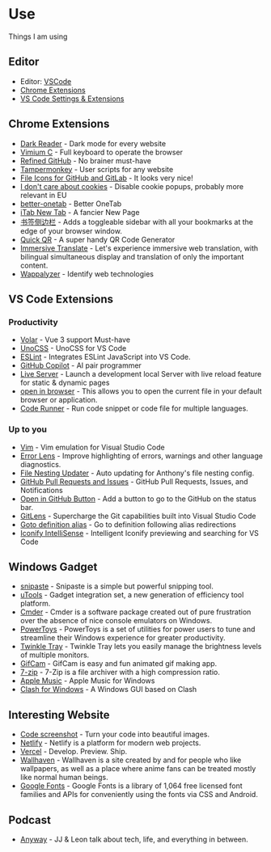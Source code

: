 # Use

Things I am using

## Editor

- Editor: [VSCode](https://code.visualstudio.com/)
- [Chrome Extensions](#chrome-extensions)
- [VS Code Settings & Extensions](#vs-code-extensions)

## Chrome Extensions

- [Dark Reader](https://chrome.google.com/webstore/detail/dark-reader/eimadpbcbfnmbkopoojfekhnkhdbieeh) - Dark mode for every website
- [Vimium C](https://chrome.google.com/webstore/detail/vimium-c-all-by-keyboard/hfjbmagddngcpeloejdejnfgbamkjaeg) - Full keyboard to operate the browser
- [Refined GitHub](https://chrome.google.com/webstore/detail/refined-github/hlepfoohegkhhmjieoechaddaejaokhf) - No brainer must-have
- [Tampermonkey](https://chrome.google.com/webstore/detail/tampermonkey/dhdgffkkebhmkfjojejmpbldmpobfkfo) - User scripts for any website
- [File Icons for GitHub and GitLab](https://chrome.google.com/webstore/detail/file-icons-for-github-and/ficfmibkjjnpogdcfhfokmihanoldbfe) - It looks very nice!
- [I don't care about cookies](https://chrome.google.com/webstore/detail/i-dont-care-about-cookies/fihnjjcciajhdojfnbdddfaoknhalnja) - Disable cookie popups, probably more relevant in EU
- [better-onetab](https://chrome.google.com/webstore/detail/better-onetab/eookhngofldnbnidjlbkeecljkfpmfpg) - Better OneTab
- [iTab New Tab](https://chrome.google.com/webstore/detail/itab%E6%96%B0%E6%A0%87%E7%AD%BE%E9%A1%B5%E5%85%8D%E8%B4%B9chatgpt/mhloojimgilafopcmlcikiidgbbnelip) - A fancier New Page
- [书签侧边栏](https://chrome.google.com/webstore/detail/bookmark-sidebar/jdbnofccmhefkmjbkkdkfiicjkgofkdh) - Adds a toggleable sidebar with all your bookmarks at the edge of your browser window.
- [Quick QR](https://chrome.google.com/webstore/detail/qr-code-generator/afpbjjgbdimpioenaedcjgkaigggcdpp) - A super handy QR Code Generator
- [Immersive Translate](https://chrome.google.com/webstore/detail/immersive-translate/bpoadfkcbjbfhfodiogcnhhhpibjhbnh) - Let's experience immersive web translation, with bilingual simultaneous display and translation of only the important content.
- [Wappalyzer](https://chrome.google.com/webstore/detail/wappalyzer-technology-pro/gppongmhjkpfnbhagpmjfkannfbllamg) - Identify web technologies

## VS Code Extensions

### Productivity

- [Volar](https://marketplace.visualstudio.com/items?itemName=vue.volar) - Vue 3 support Must-have
- [UnoCSS](https://marketplace.visualstudio.com/items?itemName=antfu.unocss) - UnoCSS for VS Code
- [ESLint](https://marketplace.visualstudio.com/items?itemName=dbaeumer.vscode-eslint) - Integrates ESLint JavaScript into VS Code.
- [GitHub Copilot](https://marketplace.visualstudio.com/items?itemName=GitHub.copilot) - AI pair programmer
- [Live Server](https://marketplace.visualstudio.com/items?itemName=ritwickdey.LiveServer) - Launch a development local Server with live reload feature for static & dynamic pages
- [open in browser](https://marketplace.visualstudio.com/items?itemName=techer.open-in-browser) - This allows you to open the current file in your default browser or application.
- [Code Runner](https://marketplace.visualstudio.com/items?itemName=formulahendry.code-runner) - Run code snippet or code file for multiple languages.

### Up to you

- [Vim](https://marketplace.visualstudio.com/items?itemName=vscodevim.vim) - Vim emulation for Visual Studio Code
- [Error Lens](https://marketplace.visualstudio.com/items?itemName=usernamehw.errorlens) - Improve highlighting of errors, warnings and other language diagnostics.
- [File Nesting Updater](https://marketplace.visualstudio.com/items?itemName=antfu.file-nesting) - Auto updating for Anthony's file nesting config.
- [GitHub Pull Requests and Issues](https://marketplace.visualstudio.com/items?itemName=GitHub.vscode-pull-request-github) - GitHub Pull Requests, Issues, and Notifications
- [Open in GitHub Button](https://marketplace.visualstudio.com/items?itemName=antfu.open-in-github-button) - Add a button to go to the GitHub on the status bar.
- [GitLens](https://marketplace.visualstudio.com/items?itemName=eamodio.gitlens) - Supercharge the Git capabilities built into Visual Studio Code
- [Goto definition alias](https://marketplace.visualstudio.com/items?itemName=antfu.goto-alias) - Go to definition following alias redirections
- [Iconify IntelliSense](https://marketplace.visualstudio.com/items?itemName=antfu.iconify) - Intelligent Iconify previewing and searching for VS Code

## Windows Gadget

- [snipaste](https://zh.snipaste.com/index.html) - Snipaste is a simple but powerful snipping tool.
- [uTools](https://u.tools/) - Gadget integration set, a new generation of efficiency tool platform.
- [Cmder](https://cmder.app/) - Cmder is a software package created out of pure frustration over the absence of nice console emulators on Windows.
- [PowerToys](https://learn.microsoft.com/zh-cn/windows/powertoys/) - PowerToys is a set of utilities for power users to tune and streamline their Windows experience for greater productivity.
- [Twinkle Tray](https://twinkletray.com/) - Twinkle Tray lets you easily manage the brightness levels of multiple monitors.
- [GifCam](https://blog.bahraniapps.com/gifcam/) - GifCam is easy and fun animated gif making app.
- [7-zip](https://7-zip.org/) - 7-Zip is a file archiver with a high compression ratio.
- [Apple Music](https://apps.microsoft.com/store/detail/apple-music-%E9%A2%84%E8%A7%88%E7%89%88/9PFHDD62MXS1) - Apple Music for Windows
- [Clash for Windows](https://github.com/Fndroid/clash_for_windows_pkg) - A Windows GUI based on Clash

## Interesting Website

- [Code screenshot](https://ray.so/) - Turn your code into beautiful images.
- [Netlify](https://www.netlify.com/) - Netlify is a platform for modern web projects.
- [Vercel](https://vercel.com/) - Develop. Preview. Ship.
- [Wallhaven](https://wallhaven.cc/) - Wallhaven is a site created by and for people who like wallpapers, as well as a place where anime fans can be treated mostly like normal human beings.
- [Google Fonts](https://fonts.google.com/) - Google Fonts is a library of 1,064 free licensed font families and APIs for conveniently using the fonts via CSS and Android.

## Podcast

- [Anyway](https://anyway.fm/) - JJ & Leon talk about tech, life, and everything in between.
